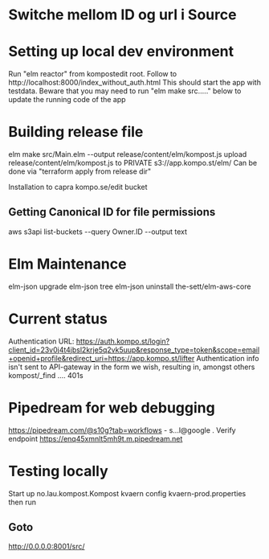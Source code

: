 
Switche mellom ID og url i Source
=================================

Setting up local dev environment
================================
Run "elm reactor" from kompostedit root. Follow to http://localhost:8000/index_without_auth.html
This should start the app with testdata.
Beware that you may need to run "elm make src....." below to update the running code of the app

Building release file
=====================
elm make src/Main.elm --output release/content/elm/kompost.js
upload release/content/elm/kompost.js to PRIVATE s3://app.kompo.st/elm/
Can be done via "terraform apply from release dir"

Installation to capra kompo.se/edit bucket

Getting Canonical ID for file permissions
-----------------------------------------
aws s3api list-buckets --query Owner.ID --output text

Elm Maintenance
===============
elm-json upgrade
elm-json tree
elm-json uninstall the-sett/elm-aws-core


Current status
==============
Authentication URL: https://auth.kompo.st/login?client_id=23v0j4t4jbsl2krje5q2vk5uup&response_type=token&scope=email+openid+profile&redirect_uri=https://app.kompo.st/lifter
Authentication info isn't sent to API-gateway in the form we wish, resulting in, amongst others kompost/_find .... 401s


Pipedream for web debugging
===========================
https://pipedream.com/@s10g?tab=workflows - s...l@google . Verify endpoint https://enq45xmnlt5mh9t.m.pipedream.net

Testing locally
=======
Start up
no.lau.kompost.Kompost kvaern
config kvaern-prod.properties
then run

Goto
-------
http://0.0.0.0:8001/src/
